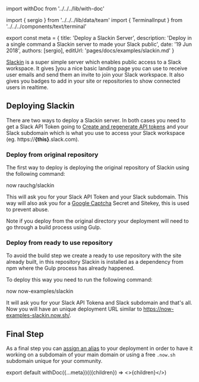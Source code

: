 import withDoc from '../../../lib/with-doc'

import { sergio } from '../../../lib/data/team'
import { TerminalInput } from '../../../components/text/terminal'

export const meta = {
  title: 'Deploy a Slackin Server',
  description: 'Deploy in a single command a Slackin server to made your Slack public',
  date: '19 Jun 2018',
  authors: [sergio],
  editUrl: 'pages/docs/examples/slackin.md'
}

[Slackin](https://github.com/rauchg/slackin) is a super simple server which enables public access to a Slack workspace. It gives ]you a nice basic landing page you can use to receive user emails and send them an invite to join your Slack workspace. It also gives you badges to add in your site or repositories to show connected users in realtime.

## Deploying Slackin

There are two ways to deploy a Slackin server. In both cases you need to get a Slack API Token going to [Create and regenerate API tokens](https://get.slack.help/hc/en-us/articles/215770388-Creating-and-regenerating-API-tokens) and your Slack subdomain which is what you use to access your Slack workspace (eg. https://**{this}**.slack.com).

### Deploy from original repository

The first way to deploy is deploying the original repository of Slackin using the following command:

<TerminalInput>now rauchg/slackin</TerminalInput>

This will ask you for your Slack API Token and your Slack subdomain. This way will also ask you for a [Google Captcha](https://www.google.com/recaptcha/intro/v3beta.html) Secret and Sitekey, this is used to prevent abuse.

Note if you deploy from the original directory your deployment will need to go through a build process using Gulp.

### Deploy from ready to use repository

To avoid the build step we create a ready to use repository with the site already built, in this repository Slackin is installed as a dependency from npm where the Gulp process has already happened.

To deploy this way you need to run the following command:

<TerminalInput>now now-examples/slackin</TerminalInput>

It will ask you for your Slack API Tokena and Slack subdomain and that's all. Now you will have an unique deployment URL similar to https://now-examples-slackin.now.sh/.

## Final Step

As a final step you can [assign an alias](/docs/features/aliases) to your deployment in order to have it working on a subdomain of your main domain or using a free `.now.sh` subdomain unique for your community.

export default withDoc({...meta})(({children}) => <>{children}</>)
